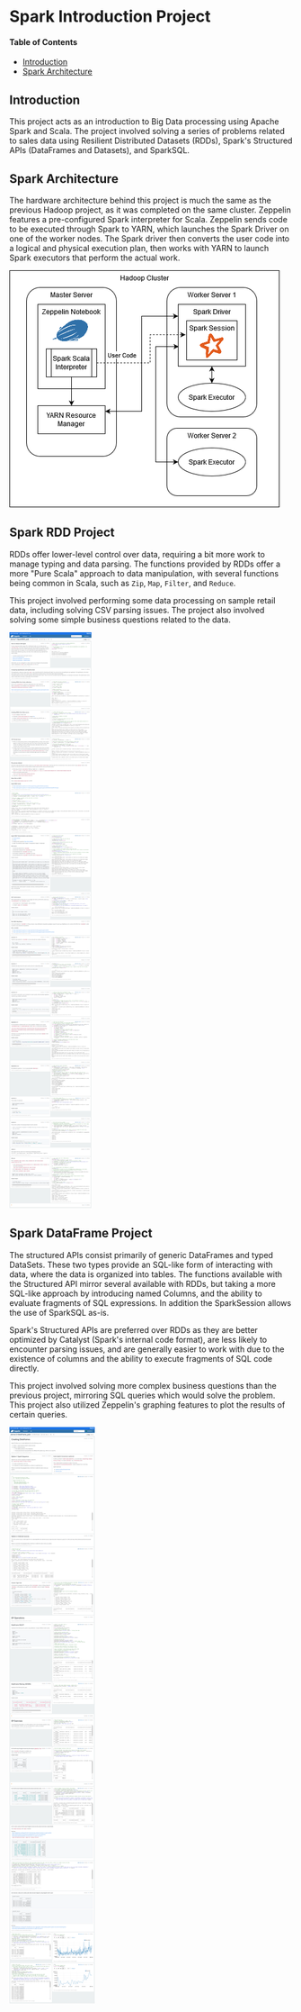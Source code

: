 # Spark Introduction Project
#### Table of Contents
* [Introduction](#introduction)
* [Spark Architecture](#spark-architecture)

## Introduction
This project acts as an introduction to Big Data processing using Apache Spark and Scala.
The project involved solving a series of problems related to sales data using Resilient Distributed 
Datasets (RDDs), Spark's Structured APIs (DataFrames and Datasets), and SparkSQL.

## Spark Architecture
The hardware architecture behind this project is much the same as the previous Hadoop project, as it was completed
on the same cluster. Zeppelin features a pre-configured Spark interpreter for Scala. Zeppelin sends 
code to be executed through Spark to YARN, which launches the Spark Driver on one of the worker nodes.
The Spark driver then converts the user code into a logical and physical execution plan, then works 
with YARN to launch Spark executors that perform the actual work.

![Spark Architecture Diagram](assets/spark-architecture.png)

## Spark RDD Project
RDDs offer lower-level control over data, requiring a bit more work to manage typing and data parsing.
The functions provided by RDDs offer a more "Pure Scala" approach to data manipulation, with several
functions being common in Scala, such as `Zip`, `Map`, `Filter`, and `Reduce`.

This project involved performing some data processing on sample retail data, including solving CSV 
parsing issues. The project also involved solving some simple business questions related to the data.

![Zeppelin Worksheet RDDs](assets/zeppelin-worksheet-spark-rdds.png)

## Spark DataFrame Project
The structured APIs consist primarily of generic DataFrames and typed DataSets. These two types provide
an SQL-like form of interacting with data, where the data is organized into tables. The functions available
with the Structured API mirror several available with RDDs, but taking a more SQL-like approach by introducing
named Columns, and the ability to evaluate fragments of SQL expressions. In addition the SparkSession
allows the use of SparkSQL as-is.

Spark's Structured APIs are preferred over RDDs as they are better optimized by Catalyst (Spark's internal
code format), are less likely to encounter parsing issues, and are generally easier to work with due to 
the existence of columns and the ability to execute fragments of SQL code directly.

This project involved solving more complex business questions than the previous project, mirroring
SQL queries which would solve the problem. This project also utilized Zeppelin's graphing features
to plot the results of certain queries.

![Zeppelin Worksheet DFs](assets/zeppelin-worksheet-spark-dfs.png)